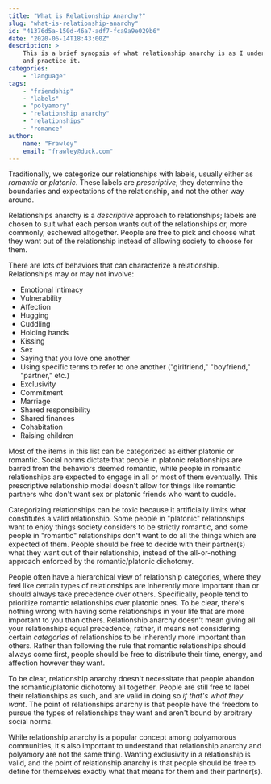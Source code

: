 ```yaml
---
title: "What is Relationship Anarchy?"
slug: "what-is-relationship-anarchy"
id: "41376d5a-150d-46a7-adf7-fca9a9e029b6"
date: "2020-06-14T18:43:00Z"
description: >
    This is a brief synopsis of what relationship anarchy is as I understand
    and practice it.
categories:
    - "language"
tags:
    - "friendship"
    - "labels"
    - "polyamory"
    - "relationship anarchy"
    - "relationships"
    - "romance"
author:
    name: "Frawley"
    email: "frawley@duck.com"
---
```


Traditionally, we categorize our relationships with labels, usually either as
*romantic* or *platonic*. These labels are *prescriptive*; they determine the
boundaries and expectations of the relationship, and not the other way around.

Relationships anarchy is a *descriptive* approach to relationships; labels are
chosen to suit what each person wants out of the relationships or, more
commonly, eschewed altogether. People are free to pick and choose what they
want out of the relationship instead of allowing society to choose for them.

There are lots of behaviors that can characterize a relationship. Relationships
may or may not involve:

- Emotional intimacy
- Vulnerability
- Affection
- Hugging
- Cuddling
- Holding hands
- Kissing
- Sex
- Saying that you love one another
- Using specific terms to refer to one another ("girlfriend," "boyfriend,"
  "partner," etc.)
- Exclusivity
- Commitment
- Marriage
- Shared responsibility
- Shared finances
- Cohabitation
- Raising children

Most of the items in this list can be categorized as either platonic or
romantic. Social norms dictate that people in platonic relationships are barred
from the behaviors deemed romantic, while people in romantic relationships are
expected to engage in all or most of them eventually. This prescriptive
relationship model doesn't allow for things like romantic partners who don't
want sex or platonic friends who want to cuddle.

Categorizing relationships can be toxic because it artificially limits what
constitutes a valid relationship. Some people in "platonic" relationships want
to enjoy things society considers to be strictly romantic, and some people in
"romantic" relationships don't want to do all the things which are expected of
them. People should be free to decide with their partner(s) what they want out
of their relationship, instead of the all-or-nothing approach enforced by the
romantic/platonic dichotomy.

People often have a hierarchical view of relationship categories, where they
feel like certain types of relationships are inherently more important than or
should always take precedence over others. Specifically, people tend to
prioritize romantic relationships over platonic ones. To be clear, there's
nothing wrong with having some relationships in your life that are more
important to you than others. Relationship anarchy doesn't mean giving all your
relationships equal precedence; rather, it means not considering certain
*categories* of relationships to be inherently more important than others.
Rather than following the rule that romantic relationships should always come
first, people should be free to distribute their time, energy, and affection
however they want.

To be clear, relationship anarchy doesn't necessitate that people abandon the
romantic/platonic dichotomy all together. People are still free to label their
relationships as such, and are valid in doing so *if that's what they want*.
The point of relationships anarchy is that people have the freedom to pursue
the types of relationships they want and aren't bound by arbitrary social
norms.

While relationship anarchy is a popular concept among polyamorous communities,
it's also important to understand that relationship anarchy and polyamory are
not the same thing. Wanting exclusivity in a relationship is valid, and the
point of relationship anarchy is that people should be free to define for
themselves exactly what that means for them and their partner(s).

